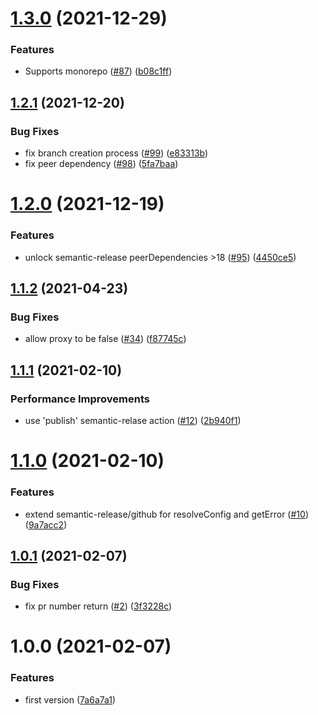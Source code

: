 # [1.3.0](https://github.com/asbiin/semantic-release-github-pullrequest/compare/v1.2.1...v1.3.0) (2021-12-29)


### Features

* Supports monorepo ([#87](https://github.com/asbiin/semantic-release-github-pullrequest/issues/87)) ([b08c1ff](https://github.com/asbiin/semantic-release-github-pullrequest/commit/b08c1ffa33418287c5a9392a0414fb5a0f230282))

## [1.2.1](https://github.com/asbiin/semantic-release-github-pullrequest/compare/v1.2.0...v1.2.1) (2021-12-20)


### Bug Fixes

* fix branch creation process ([#99](https://github.com/asbiin/semantic-release-github-pullrequest/issues/99)) ([e83313b](https://github.com/asbiin/semantic-release-github-pullrequest/commit/e83313b500d2d74ddd01b20fac13769302eb4713))
* fix peer dependency ([#98](https://github.com/asbiin/semantic-release-github-pullrequest/issues/98)) ([5fa7baa](https://github.com/asbiin/semantic-release-github-pullrequest/commit/5fa7baad1eea9a348f085939a476c09671a52527))


# [1.2.0](https://github.com/asbiin/semantic-release-github-pullrequest/compare/v1.1.2...v1.2.0) (2021-12-19)


### Features

* unlock semantic-release peerDependencies >18 ([#95](https://github.com/asbiin/semantic-release-github-pullrequest/issues/95)) ([4450ce5](https://github.com/asbiin/semantic-release-github-pullrequest/commit/4450ce59aa04dfa92ed82f0caf61e51ed5d733aa))


## [1.1.2](https://github.com/asbiin/semantic-release-github-pullrequest/compare/v1.1.1...v1.1.2) (2021-04-23)


### Bug Fixes

* allow proxy to be false ([#34](https://github.com/asbiin/semantic-release-github-pullrequest/issues/34)) ([f87745c](https://github.com/asbiin/semantic-release-github-pullrequest/commit/f87745c3008758807c80ed5a2f4e2e5443a91ac8))

## [1.1.1](https://github.com/asbiin/semantic-release-github-pullrequest/compare/v1.1.0...v1.1.1) (2021-02-10)


### Performance Improvements

* use 'publish' semantic-relase action ([#12](https://github.com/asbiin/semantic-release-github-pullrequest/issues/12)) ([2b940f1](https://github.com/asbiin/semantic-release-github-pullrequest/commit/2b940f1da02f2d35a222a4e2332bca1d5fd6d55d))

# [1.1.0](https://github.com/asbiin/semantic-release-github-pullrequest/compare/v1.0.1...v1.1.0) (2021-02-10)


### Features

* extend semantic-release/github for resolveConfig and getError ([#10](https://github.com/asbiin/semantic-release-github-pullrequest/issues/10)) ([9a7acc2](https://github.com/asbiin/semantic-release-github-pullrequest/commit/9a7acc25cc435724ba0be24ae8463603687a2ba6))

## [1.0.1](https://github.com/asbiin/semantic-release-github-pullrequest/compare/v1.0.0...v1.0.1) (2021-02-07)


### Bug Fixes

* fix pr number return ([#2](https://github.com/asbiin/semantic-release-github-pullrequest/issues/2)) ([3f3228c](https://github.com/asbiin/semantic-release-github-pullrequest/commit/3f3228c9cc7e5a2084ad084dcf8a3a5530761443))

# 1.0.0 (2021-02-07)


### Features

* first version ([7a6a7a1](https://github.com/asbiin/semantic-release-github-pullrequest/commit/7a6a7a1f00a2a297ff392630355fdc256c6de341))

